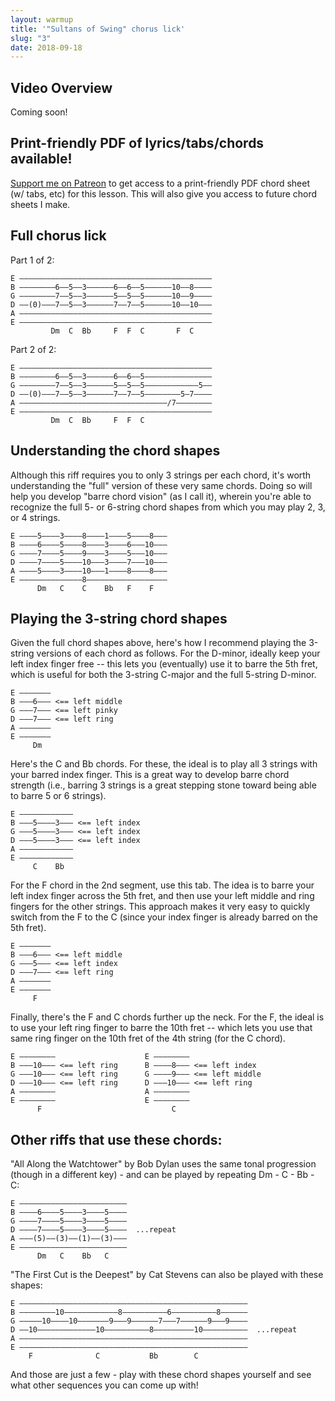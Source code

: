 ```yaml
---
layout: warmup
title: '"Sultans of Swing" chorus lick'
slug: "3"
date: 2018-09-18
---
```


## Video Overview

<!-- <iframe width="560" height="315" src="https://www.youtube.com/embed/aj07PvITz_A?showinfo=0" frameborder="0" allowfullscreen></iframe> -->

Coming soon!

## Print-friendly PDF of lyrics/tabs/chords available!

[Support me on Patreon](https://www.patreon.com/songnotes) to get access to a print-friendly PDF chord sheet (w/ tabs, etc) for this lesson. This will also give you access to future chord sheets I make.

## Full chorus lick

Part 1 of 2:

    E –––––––––––––––––––––––––––––––––––––––––––
    B ––––––––6––5––3––––––6––6––5––––––10––8––––
    G ––––––––7––5––3––––––5––5––5––––––10––9––––
    D ––(0)–––7––5––3––––––7––7––5––––––10––10–––
    A –––––––––––––––––––––––––––––––––––––––––––
    E –––––––––––––––––––––––––––––––––––––––––––
             Dm  C  Bb     F  F  C       F  C

Part 2 of 2:

    E –––––––––––––––––––––––––––––––––––––––––––
    B ––––––––6––5––3––––––6––6––5–––––––––––––––
    G ––––––––7––5––3––––––5––5––5––––––––––––5––
    D ––(0)–––7––5––3––––––7––7––5––––––––5–7––––
    A –––––––––––––––––––––––––––––––––/7––––––––
    E –––––––––––––––––––––––––––––––––––––––––––
             Dm  C  Bb     F  F  C

## Understanding the chord shapes

Although this riff requires you to only 3 strings per each chord, it's worth understanding the "full" version of these very same chords. Doing so will help you develop "barre chord vision" (as I call it), wherein you're able to recognize the full 5- or 6-string chord shapes from which you may play 2, 3, or 4 strings.

    E ––––5––––3––––8––––1––––5––––8–––
    B ––––6––––5––––8––––3––––6–––10–––
    G ––––7––––5––––9––––3––––5–––10–––
    D ––––7––––5––––10–––3––––7–––10–––
    A ––––5––––3––––10–––1––––8––––8–––
    E ––––––––––––––8––––––––––––––––––
          Dm   C    C    Bb   F    F   

## Playing the 3-string chord shapes

Given the full chord shapes above, here's how I recommend playing the 3-string versions of each chord as follows. For the D-minor, ideally keep your left index finger free -- this lets you (eventually) use it to barre the 5th fret, which is useful for both the 3-string C-major and the full 5-string D-minor.

    E –––––––
    B –––6––– <== left middle
    G –––7––– <== left pinky
    D –––7––– <== left ring
    A –––––––
    E –––––––
         Dm  

Here's the C and Bb chords. For these, the ideal is to play all 3 strings with your barred index finger. This is a great way to develop barre chord strength (i.e., barring 3 strings is a great stepping stone toward being able to barre 5 or 6 strings).

    E ––––––––––––
    B –––5––––3––– <== left index
    G –––5––––3––– <== left index
    D –––5––––3––– <== left index
    A ––––––––––––
    E ––––––––––––
         C    Bb  

For the F chord in the 2nd segment, use this tab. The idea is to barre your left index finger across the 5th fret, and then use your left middle and ring fingers for the other strings. This approach makes it very easy to quickly switch from the F to the C (since your index finger is already barred on the 5th fret).

    E –––––––
    B –––6––– <== left middle
    G –––5––– <== left index
    D –––7––– <== left ring
    A –––––––
    E –––––––
         F

Finally, there's the F and C chords further up the neck. For the F, the ideal is to use your left ring finger to barre the 10th fret -- which lets you use that same ring finger on the 10th fret of the 4th string (for the C chord).

    E ––––––––                    E ––––––––
    B –––10––– <== left ring      B ––––8––– <== left index
    G –––10––– <== left ring      G ––––9––– <== left middle
    D –––10––– <== left ring      D –––10––– <== left ring
    A ––––––––                    A ––––––––
    E ––––––––                    E ––––––––
          F                             C

## Other riffs that use these chords:

"All Along the Watchtower" by Bob Dylan uses the same tonal progression (though in a different key) - and can be played by repeating Dm - C - Bb - C:

    E ––––––––––––––––––––––––
    B ––––6––––5––––3––––5––––
    G ––––7––––5––––3––––5––––
    D ––––7––––5––––3––––5––––  ...repeat
    A –––(5)––(3)––(1)––(3)–––
    E ––––––––––––––––––––––––
          Dm   C    Bb   C    

"The First Cut is the Deepest" by Cat Stevens can also be played with these shapes:

    E –––––––––––––––––––––––––––––––––––––––––––––––––––
    B ––––––––10––––––––––––8––––––––––6––––––––––8––––––
    G –––––10––––10–––––––9–––9––––––7–––7––––––9–––9––––
    D ––10–––––––––––––10––––––––––8–––––––––10––––––––––  ...repeat
    A –––––––––––––––––––––––––––––––––––––––––––––––––––
    E –––––––––––––––––––––––––––––––––––––––––––––––––––
        F              C           Bb        C

And those are just a few - play with these chord shapes yourself and see what other sequences you can come up with!
